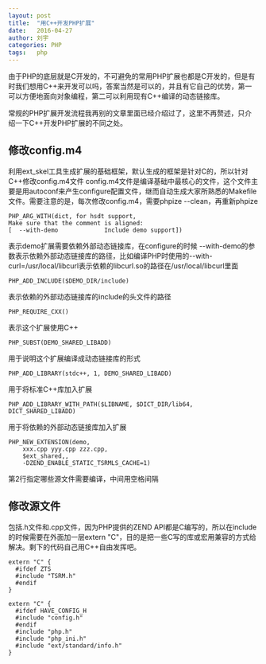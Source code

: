 ```yaml
---
layout: post
title:  "用C++开发PHP扩展"
date:   2016-04-27
author: 刘宇
categories: PHP
tags:	php
---
```


由于PHP的底层就是C开发的，不可避免的常用PHP扩展也都是C开发的，但是有时我们想用C++来开发可以吗，答案当然是可以的，并且有它自己的优势，第一可以方便地面向对象编程，第二可以利用现有C++编译的动态链接库。

常规的PHP扩展开发流程我再别的文章里面已经介绍过了，这里不再赘述，只介绍一下C++开发PHP扩展的不同之处。

## 修改config.m4

利用ext_skel工具生成扩展的基础框架，默认生成的框架是针对C的，所以针对C++修改config.m4文件
config.m4文件是编译基础中最核心的文件，这个文件主要是用autoconf来产生configure配置文件，继而自动生成大家所熟悉的Makefile文件。需要注意的是，每次修改config.m4，需要phpize --clean，再重新phpize

```
PHP_ARG_WITH(dict, for hsdt support,
Make sure that the comment is aligned:
[  --with-demo             Include demo support])
```

表示demo扩展需要依赖外部动态链接库，在configure的时候 --with-demo的参数表示依赖外部动态链接库的路径，比如编译PHP时使用的--with-curl=/usr/local/libcurl表示依赖的libcurl.so的路径在/usr/local/libcurl里面

```
PHP_ADD_INCLUDE($DEMO_DIR/include)
```

表示依赖的外部动态链接库的include的头文件的路径

```
PHP_REQUIRE_CXX()
```

表示这个扩展使用C++

```
PHP_SUBST(DEMO_SHARED_LIBADD)
```

用于说明这个扩展编译成动态链接库的形式

```
PHP_ADD_LIBRARY(stdc++, 1, DEMO_SHARED_LIBADD)
```

用于将标准C++库加入扩展

```
PHP_ADD_LIBRARY_WITH_PATH($LIBNAME, $DICT_DIR/lib64, DICT_SHARED_LIBADD)
```

用于将依赖的外部动态链接库加入扩展

```
PHP_NEW_EXTENSION(demo, 
    xxx.cpp yyy.cpp zzz.cpp,
    $ext_shared,, 
    -DZEND_ENABLE_STATIC_TSRMLS_CACHE=1)
```

第2行指定哪些源文件需要编译，中间用空格间隔

## 修改源文件

包括.h文件和.cpp文件，因为PHP提供的ZEND API都是C编写的，所以在include的时候需要在外面加一层extern "C"，目的是把一些C写的库或宏用兼容的方式给解决。剩下的代码自己用C++自由发挥吧。

```
extern "C" {
  #ifdef ZTS
  #include "TSRM.h"
  #endif
}
```

```
extern "C" {
  #ifdef HAVE_CONFIG_H
  #include "config.h"
  #endif
  #include "php.h"
  #include "php_ini.h"
  #include "ext/standard/info.h"
}
```
